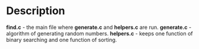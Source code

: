 # Description
**find.c** - the main file where **generate.c** and **helpers.c** are run.
**generate.c** - algorithm of generating random numbers.
**helpers.c** - keeps one function of binary searching and one function of sorting.
